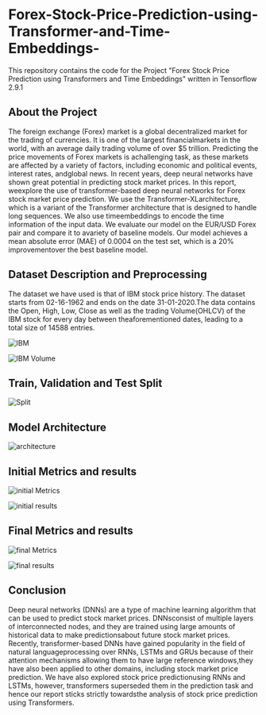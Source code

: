 # Forex-Stock-Price-Prediction-using-Transformer-and-Time-Embeddings-

This repository contains the code for the Project "Forex Stock Price Prediction using Transformers and Time Embeddings" written in Tensorflow 2.9.1

## About the Project

The foreign exchange (Forex) market is a global decentralized market for the trading of currencies. It is one of the largest financialmarkets in the world, with an average daily trading volume of over $5 trillion. Predicting the price movements of Forex markets is achallenging task, as these markets are affected by a variety of factors, including economic and political events, interest rates, andglobal news. In recent years, deep neural networks have shown great potential in predicting stock market prices. In this report, weexplore the use of transformer-based deep neural networks for Forex stock market price prediction. We use the Transformer-XLarchitecture, which is a variant of the Transformer architecture that is designed to handle long sequences. We also use timeembeddings to encode the time information of the input data. We evaluate our model on the EUR/USD Forex pair and compare it to avariety of baseline models. Our model achieves a mean absolute error (MAE) of 0.0004 on the test set, which is a 20% improvementover the best baseline model.

## Dataset Description and Preprocessing

The dataset we have used is that of IBM stock price history. The dataset starts from 02-16-1962 and ends on the date 31-01-2020.The data contains the Open, High, Low, Close as well as the trading Volume(OHLCV) of the IBM stock for every day between theaforementioned dates, leading to a total size of 14588 entries.

![IBM](https://github.com/ayushabrol13/Forex-Stock-Price-Prediction-using-Transformer-and-Time-Embeddings-/blob/master/plots/IBM_Close_Price.png)

![IBM Volume](https://github.com/ayushabrol13/Forex-Stock-Price-Prediction-using-Transformer-and-Time-Embeddings-/blob/master/plots/IBM_Volume.png)

## Train, Validation and Test Split

![Split](https://github.com/ayushabrol13/Forex-Stock-Price-Prediction-using-Transformer-and-Time-Embeddings-/blob/master/plots/data_separation.png)

## Model Architecture

![architecture](https://github.com/ayushabrol13/Forex-Stock-Price-Prediction-using-Transformer-and-Time-Embeddings-/blob/master/plots/architecture.png)

## Initial Metrics and results

![initial Metrics](https://github.com/ayushabrol13/Forex-Stock-Price-Prediction-using-Transformer-and-Time-Embeddings-/blob/master/plots/initial_model_metrics.png)

![initial results](https://github.com/ayushabrol13/Forex-Stock-Price-Prediction-using-Transformer-and-Time-Embeddings-/blob/master/plots/initial_preds.png)

## Final Metrics and results

![final Metrics](https://github.com/ayushabrol13/Forex-Stock-Price-Prediction-using-Transformer-and-Time-Embeddings-/blob/master/plots/final_model_metrics.png)

![final results](https://github.com/ayushabrol13/Forex-Stock-Price-Prediction-using-Transformer-and-Time-Embeddings-/blob/master/plots/final_preds.png)

## Conclusion

Deep neural networks (DNNs) are a type of machine learning algorithm that can be used to predict stock market prices. DNNsconsist of multiple layers of interconnected nodes, and they are trained using large amounts of historical data to make predictionsabout future stock market prices. Recently, transformer-based DNNs have gained popularity in the field of natural languageprocessing over RNNs, LSTMs and GRUs because of their attention mechanisms allowing them to have large reference windows,they have also been applied to other domains, including stock market price prediction. We have also explored stock price predictionusing RNNs and LSTMs, however, transformers superseded them in the prediction task and hence our report sticks strictly towardsthe analysis of stock price prediction using Transformers.